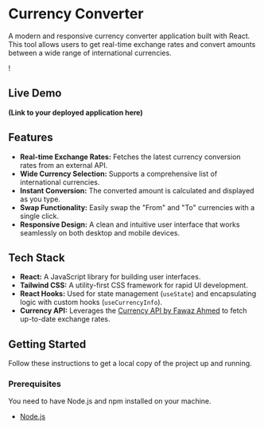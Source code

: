 # Currency Converter

A modern and responsive currency converter application built with React. This tool allows users to get real-time exchange rates and convert amounts between a wide range of international currencies.

!

## Live Demo

**(Link to your deployed application here)**

## Features

- **Real-time Exchange Rates:** Fetches the latest currency conversion rates from an external API.
- **Wide Currency Selection:** Supports a comprehensive list of international currencies.
- **Instant Conversion:** The converted amount is calculated and displayed as you type.
- **Swap Functionality:** Easily swap the "From" and "To" currencies with a single click.
- **Responsive Design:** A clean and intuitive user interface that works seamlessly on both desktop and mobile devices.

## Tech Stack

- **React:** A JavaScript library for building user interfaces.
- **Tailwind CSS:** A utility-first CSS framework for rapid UI development.
- **React Hooks:** Used for state management (`useState`) and encapsulating logic with custom hooks (`useCurrencyInfo`).
- **Currency API:** Leverages the [Currency API by Fawaz Ahmed](https://github.com/fawazahmed0/currency-api) to fetch up-to-date exchange rates.

## Getting Started

Follow these instructions to get a local copy of the project up and running.

### Prerequisites

You need to have Node.js and npm installed on your machine.
- [Node.js](https://nodejs.org/)
